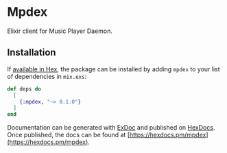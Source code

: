 # Mpdex

Elixir client for Music Player Daemon.

## Installation

If [available in Hex](https://hex.pm/docs/publish), the package can be installed
by adding `mpdex` to your list of dependencies in `mix.exs`:

```elixir
def deps do
  [
    {:mpdex, "~> 0.1.0"}
  ]
end
```

Documentation can be generated with [ExDoc](https://github.com/elixir-lang/ex_doc)
and published on [HexDocs](https://hexdocs.pm). Once published, the docs can
be found at [https://hexdocs.pm/mpdex](https://hexdocs.pm/mpdex).
